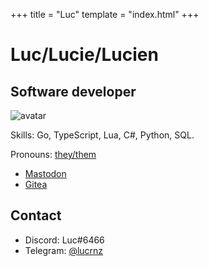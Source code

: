 +++
title = "Luc"
template = "index.html"
+++

# Luc/Lucie/Lucien
## Software developer

![avatar](/images/avatar.png)

Skills: Go, TypeScript, Lua, C#, Python, SQL.

Pronouns: [they/them](https://pronoun.is/they)

- [Mastodon](https://mas.to/@lucie)
- [Gitea](https://git.lucdev.net/luc)

## Contact
- Discord: Luc#6466
- Telegram: [@lucrnz](https://t.me/lucrnz)
